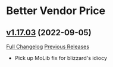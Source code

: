 # Better Vendor Price

## [v1.17.03](https://github.com/mooreatv/BetterVendorPrice/tree/v1.17.03) (2022-09-05)
[Full Changelog](https://github.com/mooreatv/BetterVendorPrice/compare/v1.17.02...v1.17.03) [Previous Releases](https://github.com/mooreatv/BetterVendorPrice/releases)

- Pick up MoLib fix for blizzard's idiocy  

